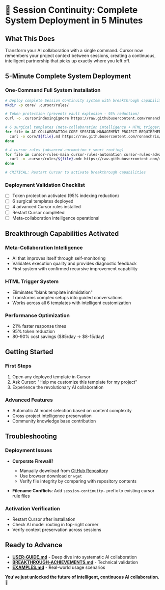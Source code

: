 # 🚀 Session Continuity: Complete System Deployment in 5 Minutes

## What This Does
Transform your AI collaboration with a single command. Cursor now remembers your project context between sessions, creating a continuous, intelligent partnership that picks up exactly where you left off.

## 5-Minute Complete System Deployment

### **One-Command Full System Installation**
```bash
# Deploy complete Session Continuity system with breakthrough capabilities
mkdir -p core/ .cursor/rules/

# Token protection (prevents vault explosion - 95% reduction)
curl -o .cursorindexingignore https://raw.githubusercontent.com/ronanchris/session-continuity-kit-ronan-v2/main/.cursorindexingignore

# 6 surgical templates (meta-collaboration intelligence + HTML triggers)
for file in AI-COLLABORATION-CORE SESSION-MANAGEMENT PROJECT-REQUIREMENTS PROBLEM-SOLVING-METHODS LEARNING-CAPTURE SYSTEM-DEPLOYMENT; do
  curl -o core/${file}.md https://raw.githubusercontent.com/ronanchris/session-continuity-kit-ronan-v2/main/core/${file}.md
done

# 4 cursor rules (advanced automation + smart routing)
for file in cursor-rules-main cursor-rules-automation cursor-rules-advanced-automation ronan-smart-model-routing; do
  curl -o .cursor/rules/${file}.mdc https://raw.githubusercontent.com/ronanchris/session-continuity-kit-ronan-v2/main/.cursor/rules/${file}.mdc
done

# CRITICAL: Restart Cursor to activate breakthrough capabilities
```

### **Deployment Validation Checklist**
- [ ] Token protection activated (95% indexing reduction)
- [ ] 6 surgical templates deployed
- [ ] 4 advanced Cursor rules installed
- [ ] Restart Cursor completed
- [ ] Meta-collaboration intelligence operational

## Breakthrough Capabilities Activated

### **Meta-Collaboration Intelligence**
- AI that improves itself through self-monitoring
- Validates execution quality and provides diagnostic feedback
- First system with confirmed recursive improvement capability

### **HTML Trigger System**
- Eliminates "blank template intimidation"
- Transforms complex setups into guided conversations
- Works across all 6 templates with intelligent customization

### **Performance Optimization**
- 21% faster response times
- 95% token reduction
- 80-90% cost savings ($85/day → $8-15/day)

## Getting Started

### **First Steps**
1. Open any deployed template in Cursor
2. Ask Cursor: "Help me customize this template for my project"
3. Experience the revolutionary AI collaboration

### **Advanced Features**
- Automatic AI model selection based on content complexity
- Cross-project intelligence preservation
- Community knowledge base contribution

## Troubleshooting

### **Deployment Issues**
- **Corporate Firewall?**
  - Manually download from [GitHub Repository](https://github.com/ronanchris/session-continuity-kit-ronan-v2)
  - Use browser download or `wget`
  - Verify file integrity by comparing with repository contents

- **Filename Conflicts**: Add `session-continuity-` prefix to existing cursor rule files

### **Activation Verification**
- Restart Cursor after installation
- Check AI model routing in top-right corner
- Verify context preservation across sessions

## Ready to Advance

- **[USER-GUIDE.md](USER-GUIDE.md)** - Deep dive into systematic AI collaboration
- **[BREAKTHROUGH-ACHIEVEMENTS.md](BREAKTHROUGH-ACHIEVEMENTS.md)** - Technical validation
- **[EXAMPLES.md](EXAMPLES.md)** - Real-world usage scenarios

**You've just unlocked the future of intelligent, continuous AI collaboration.** 🌟